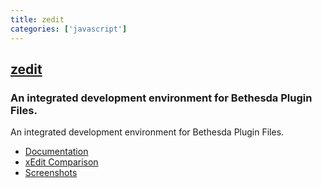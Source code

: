 ```yaml
---
title: zedit
categories: ['javascript']
---
```

## [zedit](https://github.com/z-edit/zedit)

### An integrated development environment for Bethesda Plugin Files.


An integrated development environment for Bethesda Plugin Files.

- [Documentation](https://z-edit.github.io)
- [xEdit Comparison](https://z-edit.github.io/#/docs?t=Overview%2FxEdit%20Comparison)
- [Screenshots](https://imgur.com/a/sHguD)
